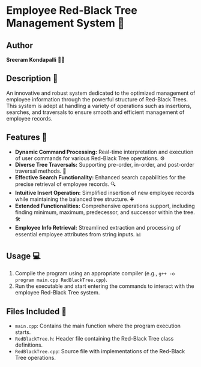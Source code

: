 # Employee Red-Black Tree Management System 🌲

## Author
**Sreeram Kondapalli** 👨‍💻

## Description 📝
An innovative and robust system dedicated to the optimized management of employee information through the powerful structure of Red-Black Trees. This system is adept at handling a variety of operations such as insertions, searches, and traversals to ensure smooth and efficient management of employee records.

## Features 🌟

- **Dynamic Command Processing:** Real-time interpretation and execution of user commands for various Red-Black Tree operations. ⚙️
- **Diverse Tree Traversals:** Supporting pre-order, in-order, and post-order traversal methods. 🔄
- **Effective Search Functionality:** Enhanced search capabilities for the precise retrieval of employee records. 🔍
- **Intuitive Insert Operation:** Simplified insertion of new employee records while maintaining the balanced tree structure. ➕
- **Extended Functionalities:** Comprehensive operations support, including finding minimum, maximum, predecessor, and successor within the tree. 🛠️
- **Employee Info Retrieval:** Streamlined extraction and processing of essential employee attributes from string inputs. 📊

## Usage 💻

1. Compile the program using an appropriate compiler (e.g., `g++ -o program main.cpp RedBlackTree.cpp`).
2. Run the executable and start entering the commands to interact with the employee Red-Black Tree system.

## Files Included 📂

- `main.cpp`: Contains the main function where the program execution starts.
- `RedBlackTree.h`: Header file containing the Red-Black Tree class definitions.
- `RedBlackTree.cpp`: Source file with implementations of the Red-Black Tree operations.


